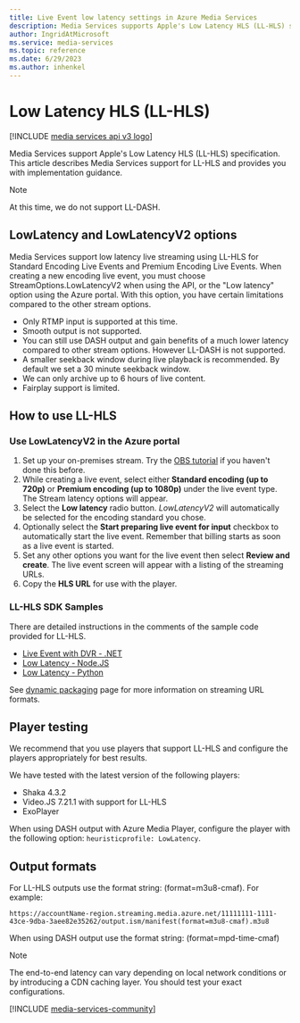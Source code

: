 ```yaml
---
title: Live Event low latency settings in Azure Media Services
description: Media Services supports Apple's Low Latency HLS (LL-HLS) specification.  This article describes Media Services support for LL-HLS and provides you with implementation guidance.
author: IngridAtMicrosoft
ms.service: media-services
ms.topic: reference
ms.date: 6/29/2023
ms.author: inhenkel
---
```


# Low Latency HLS (LL-HLS)

[!INCLUDE [media services api v3 logo](./includes/v3-hr.md)]

Media Services support Apple's Low Latency HLS (LL-HLS) specification. This article describes Media Services support for LL-HLS and provides you with implementation guidance.

> [!NOTE]
> At this time, we do not support LL-DASH.

## LowLatency and LowLatencyV2 options

Media Services support low latency live streaming using LL-HLS for Standard Encoding Live Events and Premium Encoding Live Events. When creating a new encoding live event, you must choose StreamOptions.LowLatencyV2 when using the API, or the "Low latency" option using the Azure portal. With this option, you have certain limitations compared to the other stream options.

- Only RTMP input is supported at this time.
- Smooth output is not supported.
- You can still use DASH output and gain benefits of a much lower latency compared to other stream options. However LL-DASH is not supported.
- A smaller seekback window during live playback is recommended. By default we set a 30 minute seekback window.
- We can only archive up to 6 hours of live content.
- Fairplay support is limited.


## How to use LL-HLS

### Use LowLatencyV2 in the Azure portal

1. Set up your on-premises stream. Try the [OBS tutorial](live-event-obs-quickstart.md) if you haven't done this before.
1. While creating a live event, select either **Standard encoding (up to 720p)** or **Premium encoding (up to 1080p)** under the live event type.  The Stream latency options will appear.
1. Select the **Low latency** radio button.  *LowLatencyV2* will automatically be selected for the encoding standard you chose.
1. Optionally select the **Start preparing live event for input** checkbox to automatically start the live event. Remember that billing starts as soon as a live event is started.
1. Set any other options you want for the live event then select **Review and create**. The live event screen will appear with a listing of the streaming URLs.
1. Copy the **HLS URL** for use with the player.

### LL-HLS SDK Samples

There are detailed instructions in the comments of the sample code provided for LL-HLS.

- [Live Event with DVR - .NET](https://github.com/Azure-Samples/media-services-v3-dotnet/blob/main/Live/LiveEventWithDVR/Program.cs)
- [Low Latency - Node.JS](https://github.com/Azure-Samples/media-services-v3-node-tutorials/blob/main/Live/720P_Low_Latency_Encoding_Live_Event/index.ts)
- [Low Latency - Python](https://github.com/Azure-Samples/media-services-v3-python/blob/main/Live/720p_Encoding_Live_Event_Low_Latency/720p_low_latency_encoding_live_event.py)

See [dynamic packaging](encode-dynamic-packaging-concept.md) page for more information on streaming URL formats.

## Player testing

We recommend that you use players that support LL-HLS and configure the players appropriately for best results.

We have tested with the latest version of the following players:

- Shaka 4.3.2
- Video.JS 7.21.1 with support for LL-HLS
- ExoPlayer

When using DASH output with Azure Media Player, configure the player with the following option: `heuristicprofile: LowLatency`.

## Output formats

For LL-HLS outputs use the format string: (format=m3u8-cmaf). For example:

`https://accountName-region.streaming.media.azure.net/11111111-1111-43ce-9dba-3aee82e35262/output.ism/manifest(format=m3u8-cmaf).m3u8`

When using DASH output use the format string: (format=mpd-time-cmaf)

> [!NOTE]
> The end-to-end latency can vary depending on local network conditions or by introducing a CDN caching layer. You should test your exact configurations.

[!INCLUDE [media-services-community](includes/media-services-community.md)]

